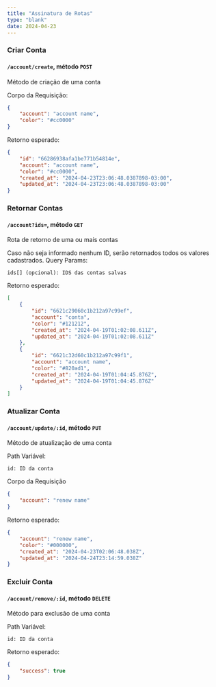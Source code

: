 ```yaml
---
title: "Assinatura de Rotas"
type: "blank"
date: 2024-04-23
---
```



### Criar Conta
#### `/account/create`, método `POST`
Método de criação de uma conta

Corpo da Requisição:
```json
{
    "account": "account name",
    "color": "#cc0000"
}
```

Retorno esperado:
```json
{
    "id": "66286938afa1be771b54814e",
    "account": "account name",
    "color": "#cc0000",
    "created_at": "2024-04-23T23:06:48.0387898-03:00",
    "updated_at": "2024-04-23T23:06:48.0387898-03:00"
}
```

### Retornar Contas
#### `/account?ids=`, método `GET`
Rota de retorno de uma ou mais contas

Caso não seja informado nenhum ID, serão retornados todos os valores cadastrados.
Query Params:
```
ids[] (opcional): IDS das contas salvas

```

Retorno esperado:
```json
[
    {
        "id": "6621c29060c1b212a97c99ef",
        "account": "conta",
        "color": "#121212",
        "created_at": "2024-04-19T01:02:08.611Z",
        "updated_at": "2024-04-19T01:02:08.611Z"
    },
    {
        "id": "6621c32d60c1b212a97c99f1",
        "account": "account name",
        "color": "#820ad1",
        "created_at": "2024-04-19T01:04:45.876Z",
        "updated_at": "2024-04-19T01:04:45.876Z"
    }
]
```

### Atualizar Conta
#### `/account/update/:id`, método `PUT`
Método de atualização de uma conta

Path Variável:
```
id: ID da conta

```

Corpo da Requisição
```json
{
    "account": "renew name"
}
```

Retorno esperado:
```json
{
    "account": "renew name",
    "color": "#000000",
    "created_at": "2024-04-23T02:06:48.038Z",
    "updated_at": "2024-04-24T23:14:59.038Z"
}
```

### Excluir Conta
#### `/account/remove/:id`, método `DELETE`
Método para exclusão de uma conta

Path Variável:
```
id: ID da conta

```

Retorno esperado:
```json
{
    "success": true
}
```

